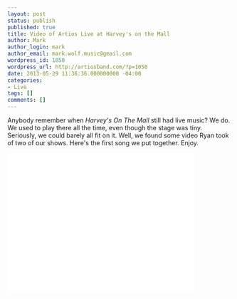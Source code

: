 ```yaml
---
layout: post
status: publish
published: true
title: Video of Artios Live at Harvey's on the Mall
author: Mark
author_login: mark
author_email: mark.wolf.music@gmail.com
wordpress_id: 1050
wordpress_url: http://artiosband.com/?p=1050
date: 2013-05-29 11:36:36.000000000 -04:00
categories:
- Live
tags: []
comments: []
---
```

Anybody remember when <em>Harvey's On The Mall</em> still had live music? We do. We used to play there all the time, even though the stage was tiny. Seriously, we could barely all fit on it. Well, we found some video Ryan took of two of our shows. Here's the first song we put together. Enjoy.

<iframe width="420" height="315" src="//www.youtube.com/embed/EudHGH2PrLE"
	frameborder="0" allowfullscreen></iframe>
